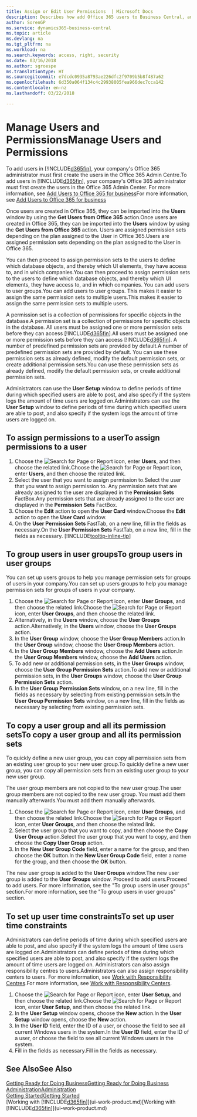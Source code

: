 ```yaml
---
title: Assign or Edit User Permissions  | Microsoft Docs
description: Describes how add Office 365 users to Business Central, and then assign permissions, access rights, and security settings.
author: SorenGP
ms.service: dynamics365-business-central
ms.topic: article
ms.devlang: na
ms.tgt_pltfrm: na
ms.workload: na
ms.search.keywords: access, right, security
ms.date: 03/16/2018
ms.author: sgroespe
ms.translationtype: HT
ms.sourcegitcommit: e7dcdc0935a8793ae226dfc2f9709b5b8f487a62
ms.openlocfilehash: 6d350a064f134c4c29938005fea966dec7cca142
ms.contentlocale: en-nz
ms.lasthandoff: 03/22/2018

---
```

# <a name="manage-users-and-permissions"></a><span data-ttu-id="e579c-103">Manage Users and Permissions</span><span class="sxs-lookup"><span data-stu-id="e579c-103">Manage Users and Permissions</span></span>
<span data-ttu-id="e579c-104">To add users in [!INCLUDE[d365fin](includes/d365fin_md.md)], your company's Office 365 administrator must first create the users in the Office 365 Admin Centre.</span><span class="sxs-lookup"><span data-stu-id="e579c-104">To add users in [!INCLUDE[d365fin](includes/d365fin_md.md)], your company's Office 365 administrator must first create the users in the Office 365 Admin Center.</span></span> <span data-ttu-id="e579c-105">For more information, see [Add Users to Office 365 for business](https://support.office.com/en-us/article/Add-users-to-Office-365-for-business-435ccec3-09dd-4587-9ebd-2f3cad6bc2bc)</span><span class="sxs-lookup"><span data-stu-id="e579c-105">For more information, see [Add Users to Office 365 for business](https://support.office.com/en-us/article/Add-users-to-Office-365-for-business-435ccec3-09dd-4587-9ebd-2f3cad6bc2bc)</span></span>

<span data-ttu-id="e579c-106">Once users are created in Office 365, they can be imported into the **Users** window by using the **Get Users from Office 365** action.</span><span class="sxs-lookup"><span data-stu-id="e579c-106">Once users are created in Office 365, they can be imported into the **Users** window by using the **Get Users from Office 365** action.</span></span> <span data-ttu-id="e579c-107">Users are assigned permission sets depending on the plan assigned to the User in Office 365.</span><span class="sxs-lookup"><span data-stu-id="e579c-107">Users are assigned permission sets depending on the plan assigned to the User in Office 365.</span></span>

<span data-ttu-id="e579c-108">You can then proceed to assign permission sets to the users to define which database objects, and thereby which UI elements, they have access to, and in which companies.</span><span class="sxs-lookup"><span data-stu-id="e579c-108">You can then proceed to assign permission sets to the users to define which database objects, and thereby which UI elements, they have access to, and in which companies.</span></span> <span data-ttu-id="e579c-109">You can add users to user groups.</span><span class="sxs-lookup"><span data-stu-id="e579c-109">You can add users to user groups.</span></span> <span data-ttu-id="e579c-110">This makes it easier to assign the same permission sets to multiple users.</span><span class="sxs-lookup"><span data-stu-id="e579c-110">This makes it easier to assign the same permission sets to multiple users.</span></span>

<span data-ttu-id="e579c-111">A permission set is a collection of permissions for specific objects in the database.</span><span class="sxs-lookup"><span data-stu-id="e579c-111">A permission set is a collection of permissions for specific objects in the database.</span></span> <span data-ttu-id="e579c-112">All users must be assigned one or more permission sets before they can access [!INCLUDE[d365fin](includes/d365fin_md.md)].</span><span class="sxs-lookup"><span data-stu-id="e579c-112">All users must be assigned one or more permission sets before they can access [!INCLUDE[d365fin](includes/d365fin_md.md)].</span></span> <span data-ttu-id="e579c-113">A number of predefined permission sets are provided by default.</span><span class="sxs-lookup"><span data-stu-id="e579c-113">A number of predefined permission sets are provided by default.</span></span> <span data-ttu-id="e579c-114">You can use these permission sets as already defined, modify the default permission sets, or create additional permission sets.</span><span class="sxs-lookup"><span data-stu-id="e579c-114">You can use these permission sets as already defined, modify the default permission sets, or create additional permission sets.</span></span>

<span data-ttu-id="e579c-115">Administrators can use the **User Setup** window to define periods of time during which specified users are able to post, and also specify if the system logs the amount of time users are logged on.</span><span class="sxs-lookup"><span data-stu-id="e579c-115">Administrators can use the **User Setup** window to define periods of time during which specified users are able to post, and also specify if the system logs the amount of time users are logged on.</span></span>

## <a name="to-assign-permissions-to-a-user"></a><span data-ttu-id="e579c-116">To assign permissions to a user</span><span class="sxs-lookup"><span data-stu-id="e579c-116">To assign permissions to a user</span></span>
1. <span data-ttu-id="e579c-117">Choose the ![Search for Page or Report](media/ui-search/search_small.png "Search for Page or Report icon") icon, enter **Users**, and then choose the related link.</span><span class="sxs-lookup"><span data-stu-id="e579c-117">Choose the ![Search for Page or Report](media/ui-search/search_small.png "Search for Page or Report icon") icon, enter **Users**, and then choose the related link.</span></span>
2. <span data-ttu-id="e579c-118">Select the user that you want to assign permission to.</span><span class="sxs-lookup"><span data-stu-id="e579c-118">Select the user that you want to assign permission to.</span></span>
<span data-ttu-id="e579c-119">Any permission sets that are already assigned to the user are displayed in the **Permission Sets** FactBox.</span><span class="sxs-lookup"><span data-stu-id="e579c-119">Any permission sets that are already assigned to the user are displayed in the **Permission Sets** FactBox.</span></span>
3. <span data-ttu-id="e579c-120">Choose the **Edit** action to open the **User Card** window.</span><span class="sxs-lookup"><span data-stu-id="e579c-120">Choose the **Edit** action to open the **User Card** window.</span></span>
4. <span data-ttu-id="e579c-121">On the **User Permission Sets** FastTab, on a new line, fill in the fields as necessary.</span><span class="sxs-lookup"><span data-stu-id="e579c-121">On the **User Permission Sets** FastTab, on a new line, fill in the fields as necessary.</span></span> [!INCLUDE[tooltip-inline-tip](includes/tooltip-inline-tip_md.md)]

## <a name="to-group-users-in-user-groups"></a><span data-ttu-id="e579c-122">To group users in user groups</span><span class="sxs-lookup"><span data-stu-id="e579c-122">To group users in user groups</span></span>
<span data-ttu-id="e579c-123">You can set up users groups to help you manage permission sets for groups of users in your company.</span><span class="sxs-lookup"><span data-stu-id="e579c-123">You can set up users groups to help you manage permission sets for groups of users in your company.</span></span>

1. <span data-ttu-id="e579c-124">Choose the ![Search for Page or Report](media/ui-search/search_small.png "Search for Page or Report icon") icon, enter **User Groups**, and then choose the related link.</span><span class="sxs-lookup"><span data-stu-id="e579c-124">Choose the ![Search for Page or Report](media/ui-search/search_small.png "Search for Page or Report icon") icon, enter **User Groups**, and then choose the related link.</span></span>
2. <span data-ttu-id="e579c-125">Alternatively, in the **Users** window, choose the **User Groups** action.</span><span class="sxs-lookup"><span data-stu-id="e579c-125">Alternatively, in the **Users** window, choose the **User Groups** action.</span></span>
3. <span data-ttu-id="e579c-126">In the **User Group** window, choose the **User Group Members** action.</span><span class="sxs-lookup"><span data-stu-id="e579c-126">In the **User Group** window, choose the **User Group Members** action.</span></span>
6. <span data-ttu-id="e579c-127">In the **User Group Members** window, choose the **Add Users** action.</span><span class="sxs-lookup"><span data-stu-id="e579c-127">In the **User Group Members** window, choose the **Add Users** action.</span></span>
7. <span data-ttu-id="e579c-128">To add new or additional permission sets, in the **User Groups** window, choose the **User Group Permission Sets** action.</span><span class="sxs-lookup"><span data-stu-id="e579c-128">To add new or additional permission sets, in the **User Groups** window, choose the **User Group Permission Sets** action.</span></span>
8. <span data-ttu-id="e579c-129">In the **User Group Permission Sets** window, on a new line, fill in the fields as necessary by selecting from existing permission sets.</span><span class="sxs-lookup"><span data-stu-id="e579c-129">In the **User Group Permission Sets** window, on a new line, fill in the fields as necessary by selecting from existing permission sets.</span></span>

## <a name="to-copy-a-user-group-and-all-its-permission-sets"></a><span data-ttu-id="e579c-130">To copy a user group and all its permission sets</span><span class="sxs-lookup"><span data-stu-id="e579c-130">To copy a user group and all its permission sets</span></span>
<span data-ttu-id="e579c-131">To quickly define a new user group, you can copy all permission sets from an existing user group to your new user group.</span><span class="sxs-lookup"><span data-stu-id="e579c-131">To quickly define a new user group, you can copy all permission sets from an existing user group to your new user group.</span></span>

<span data-ttu-id="e579c-132">The user group members are not copied to the new user group.</span><span class="sxs-lookup"><span data-stu-id="e579c-132">The user group members are not copied to the new user group.</span></span> <span data-ttu-id="e579c-133">You must add them manually afterwards.</span><span class="sxs-lookup"><span data-stu-id="e579c-133">You must add them manually afterwards.</span></span>

1. <span data-ttu-id="e579c-134">Choose the ![Search for Page or Report](media/ui-search/search_small.png "Search for Page or Report icon") icon, enter **User Groups**, and then choose the related link.</span><span class="sxs-lookup"><span data-stu-id="e579c-134">Choose the ![Search for Page or Report](media/ui-search/search_small.png "Search for Page or Report icon") icon, enter **User Groups**, and then choose the related link.</span></span>
2. <span data-ttu-id="e579c-135">Select the user group that you want to copy, and then choose the **Copy User Group** action.</span><span class="sxs-lookup"><span data-stu-id="e579c-135">Select the user group that you want to copy, and then choose the **Copy User Group** action.</span></span>
3. <span data-ttu-id="e579c-136">In the **New User Group Code** field, enter a name for the group, and then choose the **OK** button.</span><span class="sxs-lookup"><span data-stu-id="e579c-136">In the **New User Group Code** field, enter a name for the group, and then choose the **OK** button.</span></span>

<span data-ttu-id="e579c-137">The new user group is added to the **User Groups** window.</span><span class="sxs-lookup"><span data-stu-id="e579c-137">The new user group is added to the **User Groups** window.</span></span> <span data-ttu-id="e579c-138">Proceed to add users.</span><span class="sxs-lookup"><span data-stu-id="e579c-138">Proceed to add users.</span></span> <span data-ttu-id="e579c-139">For more information, see the "To group users in user groups" section.</span><span class="sxs-lookup"><span data-stu-id="e579c-139">For more information, see the "To group users in user groups" section.</span></span>

## <a name="to-set-up-user-time-constraints"></a><span data-ttu-id="e579c-140">To set up user time constraints</span><span class="sxs-lookup"><span data-stu-id="e579c-140">To set up user time constraints</span></span>
<span data-ttu-id="e579c-141">Administrators can define periods of time during which specified users are able to post, and also specify if the system logs the amount of time users are logged on.</span><span class="sxs-lookup"><span data-stu-id="e579c-141">Administrators can define periods of time during which specified users are able to post, and also specify if the system logs the amount of time users are logged on.</span></span> <span data-ttu-id="e579c-142">Administrators can also assign responsibility centres to users.</span><span class="sxs-lookup"><span data-stu-id="e579c-142">Administrators can also assign responsibility centers to users.</span></span> <span data-ttu-id="e579c-143">For more information, see [Work with Responsibility Centres](inventory-responsibility-centers.md).</span><span class="sxs-lookup"><span data-stu-id="e579c-143">For more information, see [Work with Responsibility Centers](inventory-responsibility-centers.md).</span></span>

1. <span data-ttu-id="e579c-144">Choose the ![Search for Page or Report](media/ui-search/search_small.png "Search for Page or Report icon") icon, enter **User Setup**, and then choose the related link.</span><span class="sxs-lookup"><span data-stu-id="e579c-144">Choose the ![Search for Page or Report](media/ui-search/search_small.png "Search for Page or Report icon") icon, enter **User Setup**, and then choose the related link.</span></span>
2. <span data-ttu-id="e579c-145">In the **User Setup** window opens, choose the **New** action.</span><span class="sxs-lookup"><span data-stu-id="e579c-145">In the **User Setup** window opens, choose the **New** action.</span></span>
3. <span data-ttu-id="e579c-146">In the **User ID** field, enter the ID of a user, or choose the field to see all current Windows users in the system.</span><span class="sxs-lookup"><span data-stu-id="e579c-146">In the **User ID** field, enter the ID of a user, or choose the field to see all current Windows users in the system.</span></span>
4. <span data-ttu-id="e579c-147">Fill in the fields as necessary.</span><span class="sxs-lookup"><span data-stu-id="e579c-147">Fill in the fields as necessary.</span></span>

## <a name="see-also"></a><span data-ttu-id="e579c-148">See Also</span><span class="sxs-lookup"><span data-stu-id="e579c-148">See Also</span></span>
[<span data-ttu-id="e579c-149">Getting Ready for Doing Business</span><span class="sxs-lookup"><span data-stu-id="e579c-149">Getting Ready for Doing Business</span></span>](ui-get-ready-business.md)  
[<span data-ttu-id="e579c-150">Administration</span><span class="sxs-lookup"><span data-stu-id="e579c-150">Administration</span></span>](admin-setup-and-administration.md)  
[<span data-ttu-id="e579c-151">Getting Started</span><span class="sxs-lookup"><span data-stu-id="e579c-151">Getting Started</span></span>](product-get-started.md)  
<span data-ttu-id="e579c-152">[Working with [!INCLUDE[d365fin](includes/d365fin_md.md)]](ui-work-product.md)</span><span class="sxs-lookup"><span data-stu-id="e579c-152">[Working with [!INCLUDE[d365fin](includes/d365fin_md.md)]](ui-work-product.md)</span></span>  

